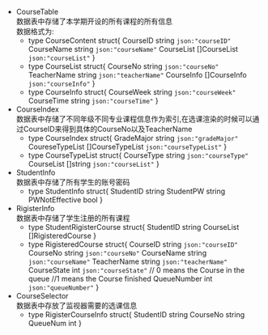 - CourseTable  
    数据表中存储了本学期开设的所有课程的所有信息  
    数据格式为:  
    - type CourseContent struct{
        CourseID        string          `json:"courseID"`
        CourseName      string          `json:"courseName"`
        CourseList      []CourseList    `json:"courseList"`
    }
    - type CourseList struct{
        CourseNo        string          `json:"courseNo"`
        TeacherName     string          `json:"teacherName"`
        CourseInfo      []CourseInfo    `json:"courseInfo"`
    }
    - type CourseInfo struct{
        CourseWeek      string          `json:"courseWeek"`
        CourseTime      string          `json:"courseTime"`
    }
- CourseIndex  
    数据表中存储了不同年级不同专业课程信息作为索引,在选课渲染的时候可以通过CourseID来得到具体的CourseNo以及TeacherName
    - type CourseIndex struct{
        GradeMajor      string           `json:"gradeMajor"`
        CoureseTypeList []CourseTypeList `json:"courseTypeList"`
    }
    - type CourseTypeList struct{
        CourseType      string          `json:"courseType"`
        CourseList      []string        `json:"courseList"`
    }
- StudentInfo  
    数据表中存储了所有学生的账号密码  
    - type StudentInfo struct{
        StudentID       string
        StudentPW       string
        PWNotEffective  bool
    }
- RigisterInfo  
    数据表中存储了学生注册的所有课程  
    - type StudentRigisterCourse struct{
        StudentID       string
        CourseList      []RigisteredCourse
    }
    - type RigisteredCourse struct{
        CourseID        string          `json:"courseID"`
        CourseNo        string          `json:"courseNo"`
        CourseName      string          `json:"courseName"`
        TeacherName     string          `json:"teacherName"`
        CourseState     int          `json:"courseState"`
        // 0 means the Course in the queue
        //1 means the Course finished
        QueueNumber     int          `json:"queueNumber"`
    }
- CourseSelector  
    数据表中存放了监视器需要的选课信息
    - type RigisterCourseInfo struct{
        StudentID   string
        CourseNo    string
        QueueNum    int
    }
